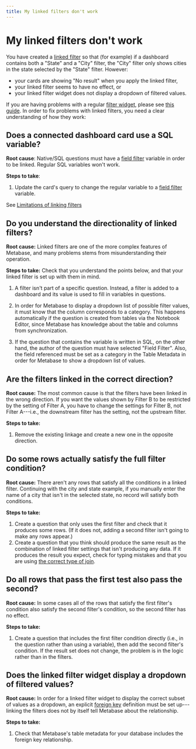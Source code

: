 ```yaml
---
title: My linked filters don't work
---
```


# My linked filters don't work

You have created a [linked filter][linked-filter-gloss] so that (for example) if a dashboard contains both a "State" and a "City" filter, the "City" filter only shows cities in the state selected by the "State" filter. However:

- your cards are showing "No result" when you apply the linked filter,
- your linked filter seems to have no effect, or
- your linked filter widget does not display a dropdown of filtered values.

If you are having problems with a regular [filter widget][filter-widget-gloss], please see [this guide](./filters.md). In order to fix problems with linked filters, you need a clear understanding of how they work:

## Does a connected dashboard card use a SQL variable?

**Root cause**: Native/SQL questions must have a [field filter](../questions/native-editor/sql-parameters.md#the-field-filter-variable-type) variable in order to be linked. Regular SQL variables won't work.

**Steps to take**:

1. Update the card's query to change the regular variable to a [field filter](../questions/native-editor/sql-parameters.md#the-field-filter-variable-type) variable.

See [Limitations of linking filters](../dashboards/filters.md#limitations-of-linking-filters)

## Do you understand the directionality of linked filters?

**Root cause:** Linked filters are one of the more complex features of Metabase, and many problems stems from misunderstanding their operation.

**Steps to take:** Check that you understand the points below, and that your linked filter is set up with them in mind.

1. A filter isn't part of a specific question. Instead, a filter is added to a dashboard and its value is used to fill in variables in questions.

2. In order for Metabase to display a dropdown list of possible filter values, it must know that the column corresponds to a category. This happens automatically if the question is created from tables via the Notebook Editor, since Metabase has knowledge about the table and columns from synchronization.

3. If the question that contains the variable is written in SQL, on the other hand, the author of the question must have selected "Field Filter". Also, the field referenced must be set as a category in the Table Metadata in order for Metabase to show a dropdown list of values.

## Are the filters linked in the correct direction?

**Root cause:** The most common cause is that the filters have been linked in the wrong direction. If you want the values shown by Filter B to be restricted by the setting of Filter A, you have to change the settings for Filter B, not Filter A---i.e., the downstream filter has the setting, not the upstream filter.

**Steps to take:**

1. Remove the existing linkage and create a new one in the opposite direction.

## Do some rows actually satisfy the full filter condition?

**Root cause:** There aren't any rows that satisfy all the conditions in a linked filter. Continuing with the city and state example, if you manually enter the name of a city that isn't in the selected state, no record will satisfy both conditions.

**Steps to take:**

1. Create a question that only uses the first filter and check that it produces some rows. (If it does not, adding a second filter isn't going to make any rows appear.)
2. Create a question that you think should produce the same result as the combination of linked filter settings that isn't producing any data. If it produces the result you expect, check for typing mistakes and that you are using [the correct type of join][join-types].

## Do all rows that pass the first test also pass the second?

**Root cause:** In some cases all of the rows that satisfy the first filter's condition also satisfy the second filter's condition, so the second filter has no effect.

**Steps to take:**

1. Create a question that includes the first filter condition directly (i.e., in the question rather than using a variable), then add the second filter's condition. If the result set does not change, the problem is in the logic rather than in the filters.

## Does the linked filter widget display a dropdown of filtered values?

**Root cause:** In order for a linked filter widget to display the correct subset of values as a dropdown, an explicit [foreign key][foreign-key-gloss] definition must be set up---linking the filters does not by itself tell Metabase about the relationship.

**Steps to take:**

1. Check that Metabase's table metadata for your database includes the foreign key relationship.

[filter-widget-gloss]: https://www.metabase.com/glossary/filter_widget
[foreign-key-gloss]: https://www.metabase.com/glossary/foreign_key
[join-types]: https://www.metabase.com/learn/sql-questions/sql-join-types.html
[learn-linking]: https://www.metabase.com/learn/dashboards/linking-filters.html
[linked-filter-gloss]: https://www.metabase.com/glossary/linked_filter
